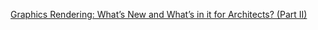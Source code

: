 [Graphics Rendering: What’s New and What’s in it for Architects? (Part II)](https://www.sigarch.org/graphics-rendering-whats-new-and-whats-in-it-for-architects-part-ii/)
